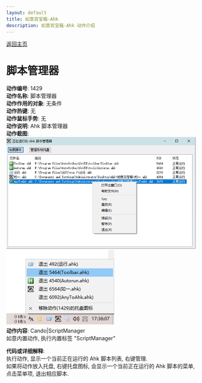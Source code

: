 ```yaml
---
layout: default
title: 如意百宝箱-Ahk
description: 如意百宝箱-Ahk 动作介绍
---
```

<link rel="stylesheet" href="../Actions/css/atom-one-light.min.css">
<script src="../Actions/js/highlight.min.js"></script>
<script>hljs.highlightAll();</script>

[返回主页](../index.md)

# [](#header-2) 脚本管理器

**动作编号**: 1429  
**动作名称**: 脚本管理器  
**动作作用的对象**: 无条件  
**动作热键**: 无  
**动作鼠标手势**: 无  
**动作说明**: Ahk 脚本管理器  
**动作截图**:  
  ![脚本管理器](img1/1429-1.png)  
  ![脚本管理器托盘右键](img1/1429-2.png)  
**动作内容**: Cando|ScriptManager  
如意内置动作, 执行内置标签 "ScriptManager"  

**代码或详细解释**:    
执行动作, 显示一个当前正在运行的 Ahk 脚本列表, 右键管理.  
如果将动作放入托盘, 右键托盘图标, 会显示一个当前正在运行的 Ahk 脚本的菜单, 点击菜单项, 退出相应脚本.